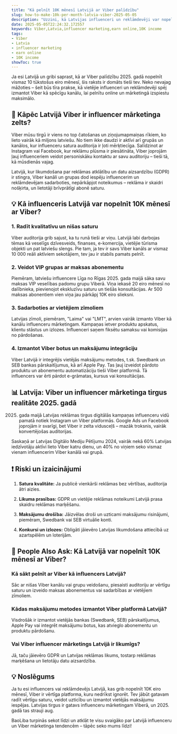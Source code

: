 ```yaml
---
title: "Kā pelnīt 10K mēnesī Latvijā ar Viber palīdzību"
slug: how-to-make-10k-per-month-latvia-viber-2025-05-05
description: "Uzzini, kā Latvijas influenceri un reklāmdevēji var nopelnīt 10K eiro mēnesī, izmantojot Viber influenceru mārketingu, praktiskus padomus un vietējo pieredzi 2025. gadā."
date: 2025-05-05T22:24:32.172557
keywords: Viber,Latvia,influencer marketing,earn online,10K income
tags:
- Viber
- Latvia
- influencer marketing
- earn online
- 10K income
showToc: true
---
```


Ja esi Latvijā un gribi saprast, kā ar Viber palīdzību 2025. gadā nopelnīt vismaz 10 tūkstošus eiro mēnesī, šis raksts ir domāts tieši tev. Neko nevajag māžoties – šeit būs tīra prakse, kā vietējie influenceri un reklāmdevēji spēj izmantot Viber kā spēcīgu kanālu, lai pelnītu online un mārketingā izspiestu maksimālo.

## 📢 Kāpēc Latvijā Viber ir influencer mārketinga zelts?

Viber mūsu tirgū ir viens no top čatošanas un ziņojumapmaiņas rīkiem, ko lieto vairāk kā miljons latviešu. No tiem ikke daudzi ir aktīvi arī grupās un kanālos, kur influenceru satura auditorija ir ļoti mērķtiecīga. Salīdzinot ar Instagram vai Facebook, kur reklāmu plūsma ir piesātināta, Viber joprojām ļauj influenceriem veidot personiskāku kontaktu ar savu auditoriju – tieši tā, kā mūsdienās vajag.

Latvijā, kur likumdošana par reklāmas atklātību un datu aizsardzību (GDPR) ir stingra, Viber kanāli un grupas dod iespēju influencerim un reklāmdevējam sadarboties, nepārkāpjot noteikumus – reklāma ir skaidri nošķirta, un lietotāji brīvprātīgi abonē saturu.

## 💡 Kā influenceris Latvijā var nopelnīt 10K mēnesī ar Viber?

### 1. Radīt kvalitatīvu un nišas saturu

Viber auditorija grib sajust, ka tu runā tieši ar viņu. Latvijā labi darbojas tēmas kā veselīgs dzīvesveids, finanses, e-komercija, vietējie tūrisma objekti un pat latviešu slengs. Pie tam, ja tev ir savs Viber kanāls ar vismaz 10 000 reāli aktīviem sekotājiem, tev jau ir stabils pamats pelnīt.

### 2. Veidot VIP grupas ar maksas abonementu

Piemēram, latviešu influencere Līga no Rīgas 2025. gada maijā sāka savu maksas VIP veselības padomu grupu Viberā. Viņa iekasē 20 eiro mēnesī no dalībnieka, pievienojot ekskluzīvu saturu un tiešās konsultācijas. Ar 500 maksas abonentiem vien viņa jau pārkāpj 10K eiro slieksni.

### 3. Sadarboties ar vietējiem zīmoliem

Latvijas zīmoli, piemēram, "Laima" vai "LMT", arvien vairāk izmanto Viber kā kanālu influenceru mārketingam. Kampaņas ietver produktu apskatus, klientu stāstus un izlozes. Influenceri saņem fiksētu samaksu vai komisijas no pārdošanas.

### 4. Izmantot Viber botus un maksājumu integrāciju

Viber Latvijā ir integrējis vietējās maksājumu metodes, t.sk. Swedbank un SEB bankas pārskaitījumus, kā arī Apple Pay. Tas ļauj izveidot pārdoto produktu un abonementu automatizāciju tieši Viber platformā. Tā influencers var ērti pārdot e-grāmatas, kursus vai konsultācijas.

## 📊 Latvija: Viber un influencer mārketinga tirgus realitāte 2025. gadā

2025. gada maijā Latvijas reklāmas tirgus digitālās kampaņas influenceru vidū pamatā notiek Instagram un Viber platformās. Google Ads un Facebook joprojām ir svarīgi, bet Viber ir zelta vidusceļš – mazāk troksnis, vairāk konvertējošas auditorijas.

Saskaņā ar Latvijas Digitālo Mediju Pētījumu 2024, vairāk nekā 60% Latvijas iedzīvotāju aktīvi lieto Viber katru dienu, un 40% no viņiem seko vismaz vienam influencerim Viber kanālā vai grupā.

## ❗ Riski un izaicinājumi

1. **Satura kvalitāte:** Ja publicē vienkārši reklāmas bez vērtības, auditorija ātri aizies.

2. **Likuma prasības:** GDPR un vietējie reklāmas noteikumi Latvijā prasa skaidru reklāmas marķēšanu.

3. **Maksājumu drošība:** Jāizvēlas droši un uzticami maksājumu risinājumi, piemēram, Swedbank vai SEB virtuālie konti.

4. **Konkursi un izlozes:** Obligāti jāievēro Latvijas likumdošana attiecībā uz azartspēlēm un loterijām.

## 🤔 People Also Ask: Kā Latvijā var nopelnīt 10K mēnesī ar Viber?

### Kā sākt pelnīt ar Viber kā influencers Latvijā?

Sāc ar nišas Viber kanālu vai grupu veidošanu, piesaisti auditoriju ar vērtīgu saturu un izveido maksas abonementus vai sadarbības ar vietējiem zīmoliem.

### Kādas maksājumu metodes izmantot Viber platformā Latvijā?

Visdrošāk ir izmantot vietējās bankas (Swedbank, SEB) pārskaitījumus, Apple Pay vai integrēt maksājumu botus, kas atvieglo abonementu un produktu pārdošanu.

### Vai Viber influencer mārketings Latvijā ir likumīgs?

Jā, taču jāievēro GDPR un Latvijas reklāmas likums, tostarp reklāmas marķēšana un lietotāju datu aizsardzība.

## 💡 Noslēgums

Ja tu esi influencers vai reklāmdevējs Latvijā, kas grib nopelnīt 10K eiro mēnesī, Viber ir vērtīga platforma, kuru nedrīkst ignorēt. Tev jābūt gatavam radīt vērtīgu saturu, veidot uzticību un izmantot vietējās maksājumu iespējas. Latvijas tirgus ir gatavs influenceru mārketingam Viberā, un 2025. gadā tas strauji aug. 

BaoLiba turpinās sekot līdzi un atklāt te visu svaigāko par Latvijā influenceru un Viber mārketinga tendencēm – tāpēc seko mums līdzi!